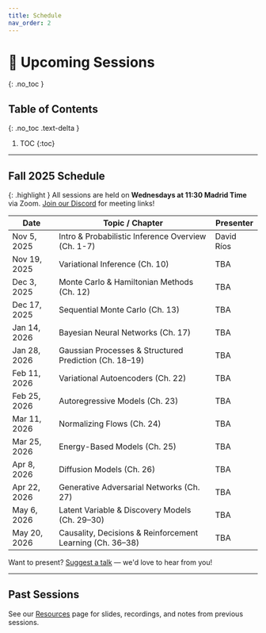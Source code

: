 ```yaml
---
title: Schedule
nav_order: 2
---
```


# 📅 Upcoming Sessions
{: .no_toc }

## Table of Contents
{: .no_toc .text-delta }

1. TOC
{:toc}

---

## Fall 2025 Schedule

{: .highlight }
All sessions are held on **Wednesdays at 11:30 Madrid Time** via Zoom. [Join our Discord](/join) for meeting links!


| Date         | Topic / Chapter                                           | Presenter |
| ------------ | --------------------------------------------------------- | --------- |
| Nov 5, 2025  | Intro & Probabilistic Inference Overview (Ch. 1-7)        |David Ríos |
| Nov 19, 2025 | Variational Inference (Ch. 10)                            | TBA       |
| Dec 3, 2025  | Monte Carlo & Hamiltonian Methods (Ch. 12)                | TBA       |
| Dec 17, 2025 | Sequential Monte Carlo (Ch. 13)                           | TBA       |
| Jan 14, 2026 | Bayesian Neural Networks (Ch. 17)                         | TBA       |
| Jan 28, 2026 | Gaussian Processes & Structured Prediction (Ch. 18–19)    | TBA       |
| Feb 11, 2026 | Variational Autoencoders (Ch. 22)                         | TBA       |
| Feb 25, 2026 | Autoregressive Models (Ch. 23)                            | TBA       |
| Mar 11, 2026 | Normalizing Flows (Ch. 24)                                | TBA       |
| Mar 25, 2026 | Energy-Based Models (Ch. 25)                              | TBA       |
| Apr 8, 2026  | Diffusion Models (Ch. 26)                                 | TBA       |
| Apr 22, 2026 | Generative Adversarial Networks (Ch. 27)                  | TBA       |
| May 6, 2026  | Latent Variable & Discovery Models (Ch. 29–30)            | TBA       |
| May 20, 2026 | Causality, Decisions & Reinforcement Learning (Ch. 36–38) | TBA       |


Want to present? [Suggest a talk](/join) — we'd love to hear from you!

---

## Past Sessions

See our [Resources](/resources) page for slides, recordings, and notes from previous sessions.